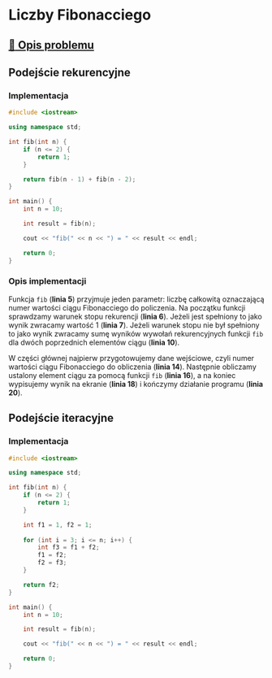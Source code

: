 # Liczby Fibonacciego

## [:link: Opis problemu](../../../../algorithms/integers/fibonacci-numbers.md)

## Podejście rekurencyjne

### Implementacja

```cpp linenums="1"
#include <iostream>

using namespace std;

int fib(int n) {
    if (n <= 2) {
        return 1;
    }

    return fib(n - 1) + fib(n - 2);
}

int main() {
    int n = 10;

    int result = fib(n);

    cout << "fib(" << n << ") = " << result << endl;

    return 0;
}
```

### Opis implementacji

Funkcja `fib` (**linia 5**) przyjmuje jeden parametr: liczbę całkowitą oznaczającą numer wartości ciągu Fibonacciego do policzenia. Na początku funkcji sprawdzamy warunek stopu rekurencji (**linia 6**). Jeżeli jest spełniony to jako wynik zwracamy wartość $1$ (**linia 7**). Jeżeli warunek stopu nie był spełniony to jako wynik zwracamy sumę wyników wywołań rekurencyjnych funkcji `fib` dla dwóch poprzednich elementów ciągu (**linia 10**).

W części głównej najpierw przygotowujemy dane wejściowe, czyli numer wartości ciągu Fibonacciego do obliczenia (**linia 14**). Następnie obliczamy ustalony element ciągu za pomocą funkcji `fib` (**linia 16**), a na koniec wypisujemy wynik na ekranie (**linia 18**) i kończymy działanie programu (**linia 20**).

## Podejście iteracyjne

### Implementacja

```cpp linenums="1"
#include <iostream>

using namespace std;

int fib(int n) {
    if (n <= 2) {
        return 1;
    }

    int f1 = 1, f2 = 1;
    
    for (int i = 3; i <= n; i++) {
        int f3 = f1 + f2;
        f1 = f2;
        f2 = f3;
    }

    return f2;
}

int main() {
    int n = 10;

    int result = fib(n);

    cout << "fib(" << n << ") = " << result << endl;

    return 0;
}
```

